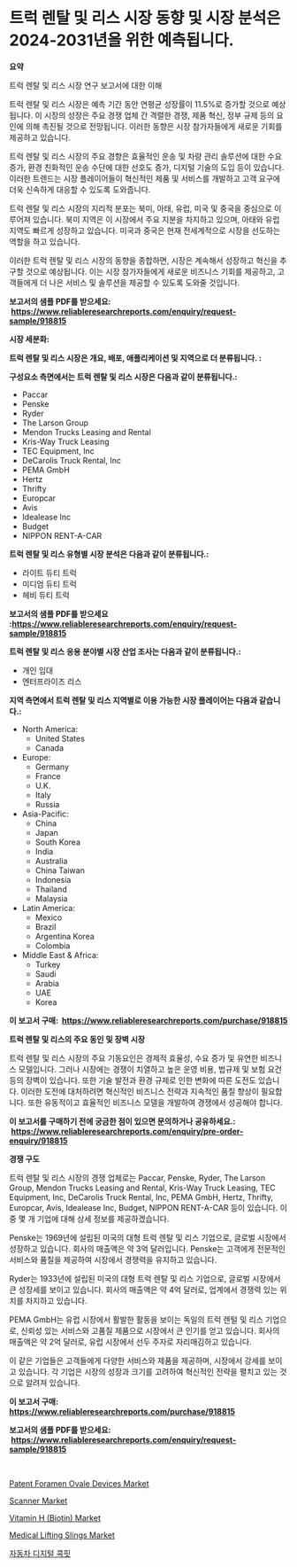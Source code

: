 <p><h1>트럭 렌탈 및 리스 시장 동향 및 시장 분석은 2024-2031년을 위한 예측됩니다.</h1></p><p><strong>요약</strong></p>
<p><p>트럭 렌탈 및 리스 시장 연구 보고서에 대한 이해</p><p>트럭 렌탈 및 리스 시장은 예측 기간 동안 연평균 성장률이 11.5%로 증가할 것으로 예상됩니다. 이 시장의 성장은 주요 경쟁 업체 간 격렬한 경쟁, 제품 혁신, 정부 규제 등의 요인에 의해 촉진될 것으로 전망됩니다. 이러한 동향은 시장 참가자들에게 새로운 기회를 제공하고 있습니다.</p><p>트럭 렌탈 및 리스 시장의 주요 경향은 효율적인 운송 및 차량 관리 솔루션에 대한 수요 증가, 환경 친화적인 운송 수단에 대한 선호도 증가, 디지털 기술의 도입 등이 있습니다. 이러한 트렌드는 시장 플레이어들이 혁신적인 제품 및 서비스를 개발하고 고객 요구에 더욱 신속하게 대응할 수 있도록 도와줍니다.</p><p>트럭 렌탈 및 리스 시장의 지리적 분포는 북미, 아태, 유럽, 미국 및 중국을 중심으로 이루어져 있습니다. 북미 지역은 이 시장에서 주요 지분을 차지하고 있으며, 아태와 유럽 지역도 빠르게 성장하고 있습니다. 미국과 중국은 현재 전세계적으로 시장을 선도하는 역할을 하고 있습니다.</p><p>이러한 트럭 렌탈 및 리스 시장의 동향을 종합하면, 시장은 계속해서 성장하고 혁신을 추구할 것으로 예상됩니다. 이는 시장 참가자들에게 새로운 비즈니스 기회를 제공하고, 고객들에게 더 나은 서비스 및 솔루션을 제공할 수 있도록 도와줄 것입니다.</p></p>
<p><strong>보고서의 샘플 PDF를 받으세요: &nbsp;<a href="https://www.reliableresearchreports.com/enquiry/request-sample/918815">https://www.reliableresearchreports.com/enquiry/request-sample/918815</a></strong></p>
<p><strong>시장 세분화:</strong></p>
<p><strong> 트럭 렌탈 및 리스 시장은 개요, 배포, 애플리케이션 및 지역으로 더 분류됩니다. :</strong></p>
<p><strong>구성요소 측면에서는 트럭 렌탈 및 리스 시장은 다음과 같이 분류됩니다.:</strong></p>
<p><ul><li>Paccar</li><li>Penske</li><li>Ryder</li><li>The Larson Group</li><li>Mendon Trucks Leasing and Rental</li><li>Kris-Way Truck Leasing</li><li>TEC Equipment, Inc</li><li>DeCarolis Truck Rental, Inc</li><li>PEMA GmbH</li><li>Hertz</li><li>Thrifty</li><li>Europcar</li><li>Avis</li><li>Idealease Inc</li><li>Budget</li><li>NIPPON RENT-A-CAR</li></ul></p>
<p><strong> 트럭 렌탈 및 리스 유형별 시장 분석은 다음과 같이 분류됩니다.:</strong></p>
<p><ul><li>라이트 듀티 트럭</li><li>미디엄 듀티 트럭</li><li>헤비 듀티 트럭</li></ul></p>
<p><strong>보고서의 샘플 PDF를 받으세요 :<a href="https://www.reliableresearchreports.com/enquiry/request-sample/918815">https://www.reliableresearchreports.com/enquiry/request-sample/918815</a></strong></p>
<p><strong> 트럭 렌탈 및 리스 응용 분야별 시장 산업 조사는 다음과 같이 분류됩니다.:</strong></p>
<p><ul><li>개인 임대</li><li>엔터프라이즈 리스</li></ul></p>
<p><strong>지역 측면에서 트럭 렌탈 및 리스 지역별로 이용 가능한 시장 플레이어는 다음과 같습니다.:</strong></p>
<p><ul>
    <li>
        North America:
        <ul>
            <li>United States</li>
            <li>Canada</li>
        </ul>
    </li>
    <li>
        Europe:
        <ul>
            <li>Germany</li>
            <li>France</li>
            <li>U.K.</li>
            <li>Italy</li>
            <li>Russia</li>
        </ul>
    </li>
    <li>
        Asia-Pacific:
        <ul>
            <li>China</li>
            <li>Japan</li>
            <li>South Korea</li>
            <li>India</li>
            <li>Australia</li>
            <li>China Taiwan</li>
            <li>Indonesia</li>
            <li>Thailand</li>
            <li>Malaysia</li>
        </ul>
    </li>
    <li>
        Latin America:
        <ul>
            <li>Mexico</li>
            <li>Brazil</li>
            <li>Argentina Korea</li>
            <li>Colombia</li>
        </ul>
    </li>
    <li>
        Middle East & Africa:
        <ul>
            <li>Turkey</li>
            <li>Saudi</li>
            <li>Arabia</li>
            <li>UAE</li>
            <li>Korea</li>
        </ul>
    </li>
    </ul></p>
<p><strong>이 보고서 구매: &nbsp;<a href="https://www.reliableresearchreports.com/purchase/918815">https://www.reliableresearchreports.com/purchase/918815</a></strong></p>
<p><strong>트럭 렌탈 및 리스의 주요 동인 및 장벽 시장</strong></p>
<p><p>트럭 렌탈 및 리스 시장의 주요 기동요인은 경제적 효율성, 수요 증가 및 유연한 비즈니스 모델입니다. 그러나 시장에는 경쟁이 치열하고 높은 운영 비용, 법규제 및 보험 요건 등의 장벽이 있습니다. 또한 기술 발전과 환경 규제로 인한 변화에 따른 도전도 있습니다. 이러한 도전에 대처하려면 혁신적인 비즈니스 전략과 지속적인 품질 향상이 필요합니다. 또한 유동적이고 효율적인 비즈니스 모델을 개발하여 경쟁에서 성공해야 합니다.</p></p>
<p><strong>이 보고서를 구매하기 전에 궁금한 점이 있으면 문의하거나 공유하세요.: &nbsp;<a href="https://www.reliableresearchreports.com/enquiry/pre-order-enquiry/918815">https://www.reliableresearchreports.com/enquiry/pre-order-enquiry/918815</a></strong></p>
<p><strong>경쟁 구도</strong></p>
<p><p>트럭 렌탈 및 리스 시장의 경쟁 업체로는 Paccar, Penske, Ryder, The Larson Group, Mendon Trucks Leasing and Rental, Kris-Way Truck Leasing, TEC Equipment, Inc, DeCarolis Truck Rental, Inc, PEMA GmbH, Hertz, Thrifty, Europcar, Avis, Idealease Inc, Budget, NIPPON RENT-A-CAR 등이 있습니다. 이 중 몇 개 기업에 대해 상세 정보를 제공하겠습니다.</p><p>Penske는 1969년에 설립된 미국의 대형 트럭 렌탈 및 리스 기업으로, 글로벌 시장에서 성장하고 있습니다. 회사의 매출액은 약 3억 달러입니다. Penske는 고객에게 전문적인 서비스와 품질을 제공하여 시장에서 경쟁력을 유지하고 있습니다.</p><p>Ryder는 1933년에 설립된 미국의 대형 트럭 렌탈 및 리스 기업으로, 글로벌 시장에서 큰 성장세를 보이고 있습니다. 회사의 매출액은 약 4억 달러로, 업계에서 경쟁력 있는 위치를 차지하고 있습니다.</p><p>PEMA GmbH는 유럽 시장에서 활발한 활동을 보이는 독일의 트럭 렌털 및 리스 기업으로, 신뢰성 있는 서비스와 고품질 제품으로 시장에서 큰 인기를 얻고 있습니다. 회사의 매출액은 약 2억 달러로, 유럽 시장에서 선두 주자로 자리매김하고 있습니다.</p><p>이 같은 기업들은 고객들에게 다양한 서비스와 제품을 제공하며, 시장에서 강세를 보이고 있습니다. 각 기업은 시장의 성장과 크기를 고려하여 혁신적인 전략을 펼치고 있는 것으로 알려져 있습니다.</p></p>
<p><strong>이 보고서 구매: &nbsp; <a href="https://www.reliableresearchreports.com/purchase/918815">https://www.reliableresearchreports.com/purchase/918815</a></strong></p>
<p><strong>보고서의 샘플 PDF를 받으세요: &nbsp;<a href="https://www.reliableresearchreports.com/enquiry/request-sample/918815">https://www.reliableresearchreports.com/enquiry/request-sample/918815</a></strong><strong></strong></p>
<p>&nbsp;</p>
<p><p><a href="https://pretty-mail-caf.notion.site/Patent-Foramen-Ovale-Devices-Market-Research-Report-Forecasted-for-Period-from-2024-2031-by-Marke-37b76b5f8df247b985b325240cfa0a7a">Patent Foramen Ovale Devices Market</a></p><p><a href="https://view.publitas.com/reportprime-1/scanner-market-size-reflecting-a-forecast-till-2031-market-by-type-by-application-and-by-geography/">Scanner Market</a></p><p><a href="https://issuu.com/reportprime-2/docs/vitamin-h-biotin-market-size-2030.pptx">Vitamin H (Biotin) Market</a></p><p><a href="https://angry-finch-aaf.notion.site/Medical-Lifting-Slings-Market-Provides-Detailed-Segmentation-of-this-Market-based-on-Type-Applicati-0424261e96744e86b94815e5c0ac1a93">Medical Lifting Slings Market</a></p><p><a href="https://github.com/hxzi07639916/Market-Research-Report-List-1/blob/main/5137320183962.md">자동차 디지털 콕핏</a></p></p>